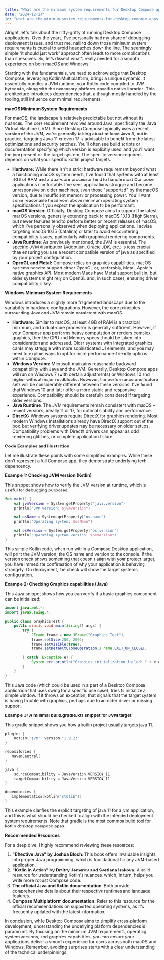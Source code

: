 ```yaml
---
title: "What are the minimum system requirements for Desktop Compose apps on macOS and Windows?"
date: "2024-12-23"
id: "what-are-the-minimum-system-requirements-for-desktop-compose-apps-on-macos-and-windows"
---
```


Alright, let's talk about the nitty-gritty of running Desktop Compose applications. Over the years, I've personally had my share of debugging deployment issues, and trust me, nailing down those minimum system requirements is crucial to avoid headaches down the line. The seemingly simple “it should just work” approach often leads to more complications than it resolves. So, let’s dissect what’s really needed for a smooth experience on both macOS and Windows.

Starting with the fundamentals, we need to acknowledge that Desktop Compose, leveraging Kotlin Multiplatform, brings a unique dynamic. It essentially bundles a JVM runtime, your Kotlin code compiled to JVM bytecode, along with the necessary platform-specific native libraries. This architecture introduces dependencies that, although mostly handled by the tooling, still influence our minimal requirements.

**macOS Minimum System Requirements**

For macOS, the landscape is relatively predictable but not without its nuances. The core requirement revolves around Java, specifically the Java Virtual Machine (JVM). Since Desktop Compose typically uses a recent version of the JVM, we’re generally talking about at least Java 8, but in practice, targeting Java 11 or even 17 is advisable to benefit from the latest optimizations and security patches. You’ll often see build scripts or documentation specifying which version is explicitly used, and you'll want the jvm present on the target system. The specific version required depends on what your specific kotlin project targets.

*   **Hardware:** While there isn't a strict hardware requirement beyond what a functioning macOS system needs, I’ve found that systems with at least 4GB of RAM and a dual-core processor tend to handle most Compose applications comfortably. I've seen applications struggle and become unresponsive on older machines, even those "supported" by the macOS version, due to insufficient memory or processing power. You'll want some reasonable headroom above minimum operating system specifications if you expect the application to be performant.
*   **macOS Version:** Officially, Desktop Compose aims to support the latest macOS versions, generally extending back to macOS 10.13 (High Sierra), but newer features tend to perform better on recent releases of macOS, which I've personally observed when deploying applications. I advise targeting macOS 10.15 (Catalina) or later to avoid encountering compatibility issues, particularly with graphical rendering components.
*   **Java Runtime:** As previously mentioned, the JVM is essential. The specific JVM distribution (Adoptium, Oracle JDK, etc.) is less crucial than ensuring you use a recent compatible version of java as specified by your project configuration.
*   **OpenGL and Metal:** Compose relies on graphics capabilities. macOS systems need to support either OpenGL or, preferably, Metal, Apple's native graphics API. Most modern Macs have Metal support built in, but older systems might rely on OpenGL and, in such cases, ensuring driver compatibility is key.

**Windows Minimum System Requirements**

Windows introduces a slightly more fragmented landscape due to the variability in hardware configurations. However, the core principles surrounding Java and JVM remain consistent with macOS.

*   **Hardware:** Similar to macOS, at least 4GB of RAM is a practical minimum, and a dual-core processor is generally sufficient. However, if your Compose app performs heavy computation or renders complex graphics, then the CPU and Memory specs should be taken into consideration and addressed. Older systems with integrated graphics cards may struggle with more sophisticated UI elements, and you may need to explore ways to opt for more performance-friendly options within Compose.
*   **Windows Version:** Microsoft maintains reasonable backward compatibility with Java and the JVM. Generally, Desktop Compose apps will run on Windows 7 (with certain adjustments) or Windows 10 and higher without major roadblocks. However, the performance and feature sets will be considerably different between these versions. I've found that Windows 10 and later offer a more stable and responsive experience. Compatibility should be carefully considered if targeting older versions.
*   **Java Runtime:** The JVM requirements remain consistent with macOS – recent versions, ideally 11 or 17, for optimal stability and performance.
*   **DirectX:** Windows systems require DirectX for graphics rendering. Most modern Windows installations already have DirectX support out of the box, but verifying driver updates may be necessary on older setups. Compatibility problems with DirectX drivers can appear as odd rendering glitches, or complete application failure.

**Code Examples and Illustration**

Let me illustrate these points with some simplified examples. While these don’t represent a full Compose app, they demonstrate underlying tech dependency.

**Example 1: Checking JVM version (Kotlin)**

This snippet shows how to verify the JVM version at runtime, which is useful for debugging purposes:

```kotlin
fun main() {
    val jvmVersion = System.getProperty("java.version")
    println("JVM version: $jvmVersion")

    val osName = System.getProperty("os.name")
    println("Operating system: $osName")

    val osVersion = System.getProperty("os.version")
    println("Operating system version: $osVersion")
}
```

This simple Kotlin code, when run within a Compose Desktop application, will print the JVM version, the OS name and version to the console. If the version check shows something that doesn't align with your project target, you have immediate confirmation of why your application is behaving strangely. On deployment, the check will show the target systems configuration.

**Example 2: Checking Graphics capabilities (Java)**

This Java snippet shows how you can verify if a basic graphics component can be initialized:

```java
import java.awt.*;
import javax.swing.*;

public class GraphicsTest {
    public static void main(String[] args) {
        try {
            JFrame frame = new JFrame("Graphics Test");
            frame.setSize(200, 200);
            frame.setVisible(true);
            frame.setDefaultCloseOperation(JFrame.EXIT_ON_CLOSE);

        } catch (Exception e) {
            System.err.println("Graphics initialization failed: " + e.getMessage());
        }
    }
}
```

This Java code (which could be used in a part of a Desktop Compose application that uses swing for a specific use case), tries to initialize a simple window. If it throws an exception, that signals that the target system is having trouble with graphics, perhaps due to an older driver or missing support.

**Example 3: A minimal build.gradle.kts snippet for JVM target**

This gradle snippet shows you how a kotlin project usually targets java 11.

```kotlin
plugins {
    kotlin("jvm") version "1.9.23"
}

repositories {
   mavenCentral()
}

java {
    sourceCompatibility = JavaVersion.VERSION_11
    targetCompatibility = JavaVersion.VERSION_11
}

dependencies {
   implementation(kotlin("stdlib"))
}
```

This example clarifies the explicit targeting of java 11 for a jvm application, and this is what should be checked to align with the intended deployment system requirements. Note that gradle is the most common build tool for kotlin desktop compose apps.

**Recommended Resources**

For a deep dive, I highly recommend reviewing these resources:

1.  **"Effective Java" by Joshua Bloch:** This book offers invaluable insights into proper Java programming, which is foundational for any JVM-based application.
2.  **"Kotlin in Action" by Dmitry Jemerov and Svetlana Isakova:** A solid resource for understanding Kotlin's nuances, which, in turn, helps you write more robust Compose code.
3.  **The official Java and Kotlin documentation:** Both provide comprehensive details about their respective runtimes and language features.
4.  **Compose Multiplatform documentation:** Refer to this resource for the official recommendations on supported operating systems, as it's frequently updated with the latest information.

In conclusion, while Desktop Compose aims to simplify cross-platform development, understanding the underlying platform dependencies is paramount. By focusing on the minimum JVM requirements, operating system versions, and graphics capabilities, you can ensure your applications deliver a smooth experience for users across both macOS and Windows. Remember, avoiding surprises starts with a clear understanding of the technical underpinnings.
